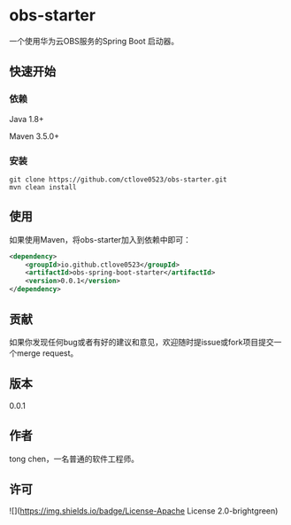 # obs-starter

一个使用华为云OBS服务的Spring Boot 启动器。

## 快速开始

### 依赖

Java 1.8+

Maven 3.5.0+

### 安装

~~~shell
git clone https://github.com/ctlove0523/obs-starter.git
mvn clean install
~~~



## 使用

如果使用Maven，将obs-starter加入到依赖中即可：

~~~xml
<dependency>
	<groupId>io.github.ctlove0523</groupId>
	<artifactId>obs-spring-boot-starter</artifactId>
	<version>0.0.1</version>
</dependency>
~~~

## 贡献

如果你发现任何bug或者有好的建议和意见，欢迎随时提issue或fork项目提交一个merge request。

## 版本

0.0.1

## 作者

tong chen，一名普通的软件工程师。

## 许可

![](https://img.shields.io/badge/License-Apache License 2.0-brightgreen)
